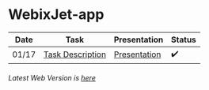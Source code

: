 # WebixJet-app

Date | Task | Presentation | Status
--- | --- | --- | ---
01/17  | [Task Description](https://docs.google.com/document/d/126HOCa4oqvtgEFpZYKJEHZ04Tlfmq0HJ6s-CyUBMgBk/edit) | [Presentation](https://slides.com/ihelga/webixjet-views/#/) | :heavy_check_mark:
###### Latest Web Version is [here](https://webixjet-app.netlify.com/) 
